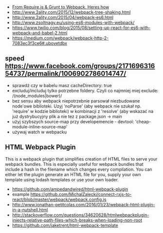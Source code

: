 - [From Require.js & Grunt to Webpack. Heres how](https://blog.serverdensity.com/the-journey-to-webpack/)
- http://www.2ality.com/2015/12/webpack-tree-shaking.html
- http://www.2ality.com/2015/04/webpack-es6.html
- http://www.zsoltnagy.eu/using-es6-modules-with-webpack/
- https://www.twilio.com/blog/2015/08/setting-up-react-for-es6-with-webpack-and-babel-2.html
- https://medium.com/webpack/webpack-http-2-7083ec3f3ce6#.ubovetdbx

## speed https://www.facebook.com/groups/217169631654737/permalink/1006902786014747/

- sprawdź czy w babelu masz cacheDirectory: true
- excluduj/includuj tylko potrzebne foldery. Czyli co najmniej miej exclude: /(node_modules|bower)/
- bez sensu aby webpack niepotrzebnie parsował niezbudowane node'owe biblioteki. Uzyj 'noParse' (aby webpack nie szukał np. 'require' w kodzie biblioteki) w kombinacji z 'resolve' (aby wskazać na już dystrybucyjny plik a nie tez z package.json -> main
- użyj szybszych source-map przy developemencie - devtool: 'cheap-module-inline-source-map'
- używaj watch w webpacku

## HTML Webpack Plugin

This is a webpack plugin that simplifies creation of HTML files to serve your webpack bundles. This is especially useful for webpack bundles that include a hash in the filename which changes every compilation. You can either let the plugin generate an HTML file for you, supply your own template using lodash templates or use your own loader.

- https://github.com/ampedandwired/html-webpack-plugin
- example https://github.com/MichalZalecki/connect-rxjs-to-react/blob/master/webpack/webpack.config.js
- http://www.jonathan-petitcolas.com/2016/01/23/webpack-html-plugin-in-a-nutshell.html
- http://stackoverflow.com/questions/34620628/htmlwebpackplugin-injects-relative-path-files-which-breaks-when-loading-non-root
- https://github.com/jaketrent/html-webpack-template
